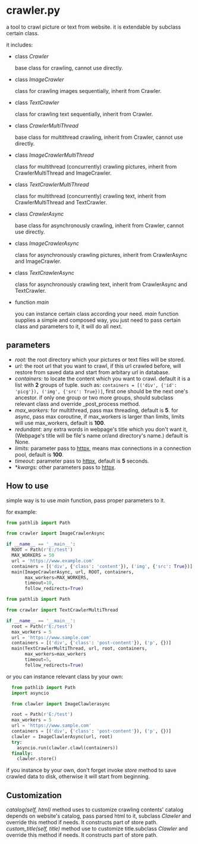# crawler.py

  a tool to crawl picture or text from website. it is extendable by subclass certain class.

it includes:

- class *Crawler*

  base class for crawling, cannot use directly.

- class *ImageCrawler*
  
  class for crawling images sequentially, inherit from Crawler.

- class *TextCrawler*

  class for crawling text sequentially, inherit from Crawler.

- class *CrawlerMultiThread*

  base class for multithread crawling, inherit from Crawler, cannot use directly.

- class *ImageCrawlerMultiThread*

  class for multithread (concurrently) crawling pictures, inherit from CrawlerMultiThread and ImageCrawler.

- class *TextCrawlerMultiThread*

  class for multithread (concurrently) crawling text, inherit from CrawlerMultiThread and TextCrawler.

- class *CrawlerAsync*

  base class for asynchronously crawling, inherit from Crawler, cannot use directly.

- class *ImageCrawlerAsync*

  class for asynchronously crawling pictures, inherit from CrawlerAsync and ImageCrawler.

- class *TextCrawlerAsync*

  class for asynchronously crawling text, inherit from CrawlerAsync and TextCrawler.

- function *main*

  you can instance certain class according your need. *main* function supplies a simple and composed way, you just need to pass certain class and parameters to it, it will do all next.

## parameters

- *root:* the root directory which your pictures or text files will be stored.
- *url:* the root url that you want to crawl, if this url crawled before, will restore from saved data and start from arbitary url in database.
- *containers:* to locate the content which you want to crawl. default it is a list with **2** groups of tuple. such as: `containers = [('div', {'id': 'picg'}), ('img', {'src': True})]`, first one should be the next one's ancestor. if only one group or two more groups, should subclass relevant class and override _post_process method.
- *max_workers:* for multithread, pass max threading, default is **5**. for async, pass max coroutine, if max_workers is larger than limits, limits will use max_workers, default is **100**.
- *redundant:* any extra words in webpage's title which you don't want it, (Webpage's title will be file's name or/and directory's name.) default is None.
- *limits:* parameter pass to [httpx](https://www.python-httpx.org/api/#client), means max connections in a connection pool, default is **100**.
- *timeout:* parameter pass to [httpx](https://www.python-httpx.org/api/#client), default is **5** seconds.
- **kwargs:* other parameters pass to [httpx](https://www.python-httpx.org/api/#client).

## How to use

simple way is to use *main* function, pass proper parameters to it.

for example:

```python
from pathlib import Path

from crawler import ImageCrawlerAsync

if __name__ == '__main__':
  ROOT = Path(r'E:/test')
  MAX_WORKERS = 50
  url = 'https://www.example.com'
  containers = [('div', {'class': 'content'}), ('img', {'src': True})]
  main(ImageCrawlerAsync, url, ROOT, containers,
       max_workers=MAX_WORKERS,
       timeout=10,
       follow_redirects=True)
```

```python
from pathlib import Path

from crawler import TextCrawlerMultiThread

if __name__ == '__main__':
  root = Path(r'E:/test')
  max_workers = 5
  url = 'https://www.sample.com'
  containers = [('div', {'class': 'post-content'}), ('p', {})]
  main(TextCrawlerMultiThread, url, root, containers,
       max_workers=max_workers
       timeout=5,
       follow_redirects=True)

```

or you can instance relevant class by your own:

```python
  from pathlib import Path
  import asyncio

  from clawler import ImageClawlerasync

  root = Path(r'E:/test')
  max_workers = 5
  url = 'https://www.sample.com'
  containers = [('div', {'class': 'post-content'}), ('p', {})]
  clawler = ImageClawlerAsync(url, root)
  try:
    asyncio.run(clawler.clawl(containers))
  finally:
    clawler.store()
```

if you instance by your own, don't forget invoke *store* method to save crawled data to disk, otherwise it will start from beginning.

## Customization

*catalog(self, html)* method uses to customize crawling contents' catalog depends on website's catalog, pass parsed html to it, subclass *Clawler* and override this method if needs. It constructs part of store path.
*custom_title(self, title)* method use to customize title.subclass *Clawler* and override this method if needs. It constructs part of store path.
